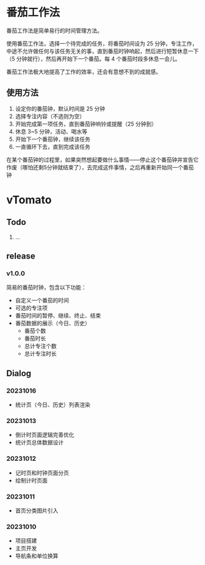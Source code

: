 # 番茄工作法

番茄工作法是简单易行的时间管理方法。

使用番茄工作法，选择一个待完成的任务，将番茄时间设为 25 分钟，专注工作，中途不允许做任何与该任务无关的事，直到番茄时钟响起，然后进行短暂休息一下（5 分钟就行），然后再开始下一个番茄。每 4 个番茄时段多休息一会儿。

番茄工作法极大地提高了工作的效率，还会有意想不到的成就感。

## 使用方法

1. 设定你的番茄钟，默认时间是 25 分钟
2.  选择专注内容（不选则为空）
3. 开始完成第一项任务，直到番茄钟响铃或提醒（25 分钟到）
4. 休息 3~5 分钟，活动、喝水等
5. 开始下一个番茄钟，继续该任务
6. 一直循环下去，直到完成该任务

在某个番茄钟的过程里，如果突然想起要做什么事情——停止这个番茄钟并宣告它作废（哪怕还剩5分钟就结束了），去完成这件事情，之后再重新开始同一个番茄钟

# vTomato

## Todo

1. ...

## release

### v1.0.0

简易的番茄时钟，包含以下功能：

- 自定义一个番茄的时间
- 可选的专注项
- 番茄时间的暂停、继续、终止、结束
- 番茄数据的展示（今日、历史）
  - 番茄个数
  - 番茄时长
  - 总计专注个数
  - 总计专注时长

## Dialog

### 20231016

- 统计页（今日、历史）列表渲染

### 20231013

- 倒计时页面逻辑完善优化
- 统计页总体数据设计

### 20231012

- 记时页和时钟页面分页
- 绘制计时页面

### 20231011

- 首页分类图片引入

### 20231010

- 项目搭建
- 主页开发
- 导航条和单位换算